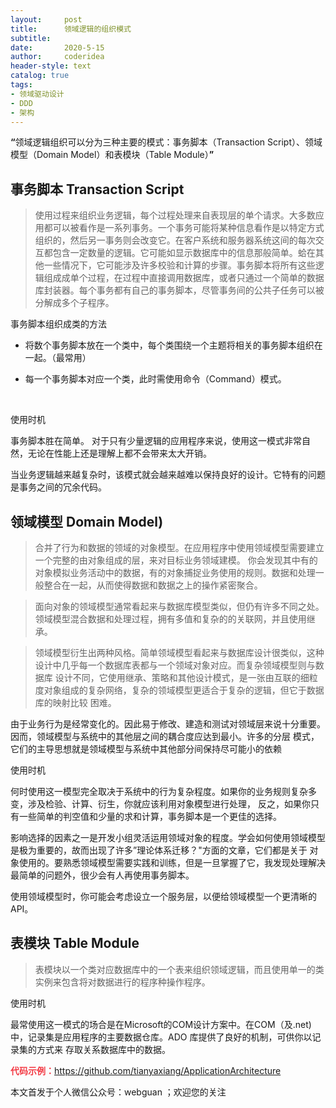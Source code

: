 ```yaml
---
layout:     post
title:      领域逻辑的组织模式
subtitle:   
date:       2020-5-15
author:     coderidea
header-style: text
catalog: true
tags:
- 领域驱动设计
- DDD
- 架构
--- 
```

<p><strong>“</strong>领域逻辑组织可以分为三种主要的模式：事务脚本（Transaction Script）、领域模型（Domain Model）和表模块（Table Module）<strong>”</strong></p>

<h2>事务脚本 Transaction Script</h2>

<blockquote>
<p>使用过程来组织业务逻辑，每个过程处理来自表现层的单个请求。大多数应用都可以被看作是一系列事务。一个事务可能将某种信息看作是以特定方式组织的，然后另一事务则会改变它。在客户系统和服务器系统这间的每次交互都包含一定数量的逻辑。它可能如显示数据库中的信息那般简单。蛤在其他一些情况下，它可能涉及许多校验和计算的步骤。事务脚本将所有这些逻辑组成成单个过程，在过程中直接调用数据库，或者只通过一个简单的数据库封装器。每个事务都有自己的事务脚本，尽管事务间的公共子任务可以被分解成多个子程序。</p>
</blockquote>

<p>事务脚本组织成类的方法</p>

<ul><li>
	<p>将数个事务脚本放在一个类中，每个类围绕一个主题将相关的事务脚本组织在一起。（最常用）</p>
	</li>
	<li>
	<p>每一个事务脚本对应一个类，此时需使用命令（Command）模式。</p>
	</li>
</ul><p> </p>

<p>使用时机</p>

<p>事务脚本胜在简单。 对于只有少量逻辑的应用程序来说，使用这一模式非常自然，无论在性能上还是理解上都不会带来太大开销。</p>

<p>当业务逻辑越来越复杂时，该模式就会越来越难以保持良好的设计。它特有的问题是事务之间的冗余代码。</p>

<h2>领域模型 Domain Model)</h2>

<blockquote>
<p>合并了行为和数据的领域的对象模型。在应用程序中使用领域模型需要建立一个完整的由对象组成的层，来对目标业务领域建模。 你会发现其中有的对象模拟业务活动中的数据，有的对象捕捉业务使用的规则。数据和处理一般整合在一起，从而使得数据和数据之上的操作紧密聚合。</p>
</blockquote>

<blockquote>
<p>面向对象的领域模型通常看起来与数据库模型类似，但仍有许多不同之处。领域模型混合数据和处理过程，拥有多值和复杂的的关联网，并且使用继承。</p>
</blockquote>

<blockquote>
<p>领域模型衍生出两种风格。简单领域模型看起来与数据库设计很类似，这种设计中几乎每一个数据库表都与一个领域对象对应。而复杂领域模型则与数据库 设计不同，它使用继承、策略和其他设计模式，是一张由互联的细粒度对象组成的复杂网络，复杂的领域模型更适合于复杂的逻辑，但它于数据库的映射比较 困难。</p>
</blockquote>

<p>由于业务行为是经常变化的。因此易于修改、建造和测试对领域层来说十分重要。因而，领域模型与系统中的其他层之间的耦合度应达到最小。许多的分层 模式，它们的主导思想就是领域模型与系统中其他部分间保持尽可能小的依赖</p>

<p>使用时机</p>

<p>何时使用这一模型完全取决于系统中的行为复杂程度。如果你的业务规则复杂多变，涉及检验、计算、衍生，你就应该利用对象模型进行处理， 反之，如果你只有一些简单的判空值和少量的求和计算，事务脚本是一个更佳的选择。</p>

<p>影响选择的因素之一是开发小组灵活运用领域对象的程度。学会如何使用领域模型是极为重要的，故而出现了许多”理论体系迁移？"方面的文章，它们都是关于 对象使用的。要熟悉领域模型需要实践和训练，但是一旦掌握了它，我发现处理解决最简单的问题外，很少会有人再使用事务脚本。</p>

<p>使用领域模型时，你可能会考虑设立一个服务层，以便给领域模型一个更清晰的API。</p>

<h2>表模块 Table Module</h2>

<blockquote>
<p>表模块以一个类对应数据库中的一个表来组织领域逻辑，而且使用单一的类实例来包含将对数据进行的程序种操作程序。</p>
</blockquote>

<p>使用时机</p>

<p>最常使用这一模式的场合是在Microsoft的COM设计方案中。在COM（及.net)中，记录集是应用程序的主要数据仓库。ADO 库提供了良好的机制，可供你以记录集的方式来 存取关系数据库中的数据。</p>

<p><span style="color:#f33b45;"><strong>代码示例：</strong></span><a href="https://github.com/tianyaxiang/ApplicationArchitecture">https://github.com/tianyaxiang/ApplicationArchitecture</a></p>

<p>本文首发于个人微信公众号：webguan ；欢迎您的关注</p>

<p><img alt="" class="has" src="https://img-blog.csdn.net/20180825235533667?watermark/2/text/aHR0cHM6Ly9ibG9nLmNzZG4ubmV0L3RpYW55YXhpYW5n/font/5a6L5L2T/fontsize/400/fill/I0JBQkFCMA==/dissolve/70" /></p>